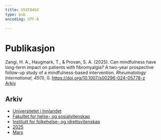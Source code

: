 ```yaml
---
title: V5XF84GX
type: pub
encoding: UTF-8

---
```

<h1>Publikasjon</h1>
<article id="csl-bib-container-V5XF84GX" class="csl-bib-container">
  <div class="csl-bib-body"> <div class="csl-entry">Zangi, H. A., Haugmark, T., &#38; Provan, S. A. (2025). Can mindfulness have long-term impact on patients with fibromyalgia? A two-year prospective follow-up study of a mindfulness-based intervention. <i>Rheumatology International</i>, <i>45</i>(1), 0. <a href="https://doi.org/10.1007/s00296-024-05778-z">https://doi.org/10.1007/s00296-024-05778-z</a></div> </div>
  <div class="csl-bib-buttons">
    <a href="#taxonomy-article-V5XF84GX" alt="archive" class="csl-bib-button">Arkiv</a>
  </div>
  <div id="csl-bib-meta-container-V5XF84GX"></div>
</article>
<div id="csl-bib-meta-V5XF84GX" class="csl-bib-meta">
  <article id="taxonomy-article-V5XF84GX" class="taxonomy-article">
    <h1>Arkiv</h1>
    <ul>
      <li><a href="{{< params subfolder >}}nn/archive/?key=3DCRN523">Universitetet i Innlandet</a></li>
      <li><a href="{{< params subfolder >}}nn/archive/?key=IDKFS3MX">Fakultet for helse- og sosialvitenskap</a></li>
      <li><a href="{{< params subfolder >}}nn/archive/?key=FJXE3Z8X">Institutt for folkehelse- og idrettsvitenskap</a></li>
      <li><a href="{{< params subfolder >}}nn/archive/?key=WUPQIYUL">2025</a></li>
      <li><a href="{{< params subfolder >}}nn/archive/?key=QGAWL9AP">Mars</a></li>
    </ul>
  </article>
</div>
